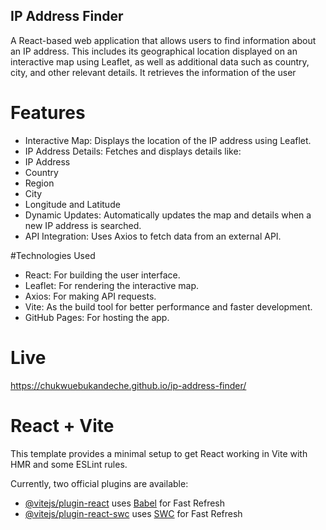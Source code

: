 ## IP Address Finder

A React-based web application that allows users to find information about an IP address. This includes its geographical location displayed on an interactive map using Leaflet, as well as additional data such as country, city, and other relevant details. It retrieves the information of the user

# Features
- Interactive Map: Displays the location of the IP address using Leaflet.
- IP Address Details: Fetches and displays details like:
- IP Address
- Country
- Region
- City
- Longitude and Latitude
- Dynamic Updates: Automatically updates the map and details when a new IP address is searched.
- API Integration: Uses Axios to fetch data from an external API.

#Technologies Used
- React: For building the user interface.
- Leaflet: For rendering the interactive map.
- Axios: For making API requests.
- Vite: As the build tool for better performance and faster development.
- GitHub Pages: For hosting the app.

# Live
https://chukwuebukandeche.github.io/ip-address-finder/





# React + Vite

This template provides a minimal setup to get React working in Vite with HMR and some ESLint rules.

Currently, two official plugins are available:

- [@vitejs/plugin-react](https://github.com/vitejs/vite-plugin-react/blob/main/packages/plugin-react/README.md) uses [Babel](https://babeljs.io/) for Fast Refresh
- [@vitejs/plugin-react-swc](https://github.com/vitejs/vite-plugin-react-swc) uses [SWC](https://swc.rs/) for Fast Refresh
